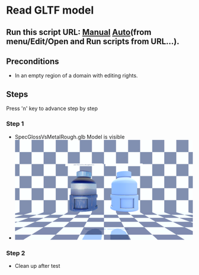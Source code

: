 # Read GLTF model
## Run this script URL: [Manual](./test.js?raw=true)   [Auto](./testAuto.js?raw=true)(from menu/Edit/Open and Run scripts from URL...).

## Preconditions
- In an empty region of a domain with editing rights.

## Steps
Press 'n' key to advance step by step

### Step 1
- SpecGlossVsMetalRough.glb Model is visible
- ![](./ExpectedImage_00000.png)
### Step 2
- Clean up after test
